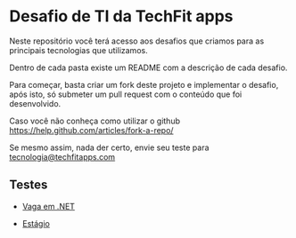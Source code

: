 # Desafio de TI da TechFit apps
Neste repositório você terá acesso aos desafios que criamos para as principais tecnologias que utilizamos.

Dentro de cada pasta existe um README com a descrição de cada desafio.

Para começar, basta criar um fork deste projeto e implementar o desafio, após isto, só submeter um pull request com o conteúdo que foi desenvolvido.

Caso você não conheça como utilizar o github https://help.github.com/articles/fork-a-repo/

Se mesmo assim, nada der certo, envie seu teste para tecnologia@techfitapps.com


## Testes

* [Vaga em .NET](https://github.com/TechFit-apps/desafio/tree/master/dotnet)

* [Estágio](https://github.com/TechFit-apps/desafio/tree/master/estagio)

